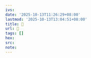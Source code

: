 ```yaml
---
ivs:
date: '2025-10-13T11:26:29+08:00'
lastmod: '2025-10-13T13:04:51+08:00'
title: 󰐸
url: 󰐸
tags: []
hex: 
src:
note:
---
```


